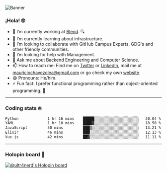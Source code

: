 ![Banner](banner.gif)
### ¡Hola! 🤓

- 🔭 I’m currently working at [Blend](https://blend.com/). 🔍
- 🌱 I’m currently learning about infrastructure.
- 👯 I’m looking to collaborate with GitHub Campus Experts, GDG's and other friendly communities.
- 🤔 I’m looking for help with Management.
- 💬 Ask me about Backend Engineering and Computer Science.
- 📫 How to reach me: Find me on [Twitter](https://twitter.com/ultr4nerd) or [LinkedIn](https://www.linkedin.com/in/ultr4nerd), mail me at [mauriciochavezolea@gmail.com](mailto:mauriciochavezolea@gmail.com) or go check my own [website](https://mauriciochavez.dev).
- 😄 Pronouns: He/him. 
- ⚡ Fun fact: I prefer functional programming rather than object-oriented programming. 🤭
---

### Coding stats 🔥

<!--START_SECTION:waka-->

```txt
Python             1 hr 16 mins    █████░░░░░░░░░░░░░░░░░░░░   20.04 %
YAML               1 hr 10 mins    ████▓░░░░░░░░░░░░░░░░░░░░   18.50 %
JavaScript         50 mins         ███▒░░░░░░░░░░░░░░░░░░░░░   13.21 %
Elixir             46 mins         ███░░░░░░░░░░░░░░░░░░░░░░   12.13 %
Vue.js             42 mins         ██▓░░░░░░░░░░░░░░░░░░░░░░   11.11 %
```

<!--END_SECTION:waka-->

---

### Holopin board 🦖

[![@ultr4nerd's Holopin board](https://holopin.me/ultr4nerd)](https://holopin.io/@ultr4nerd)
